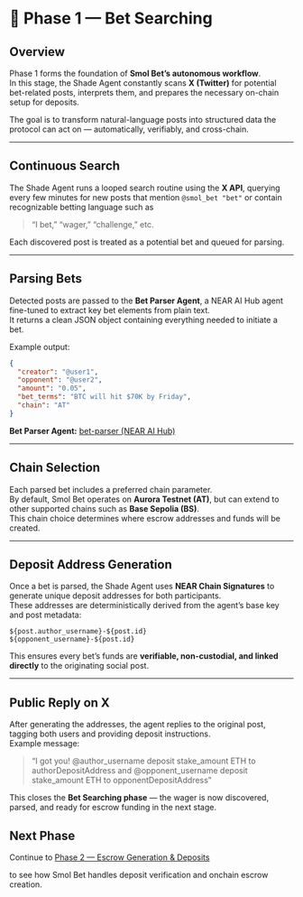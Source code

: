 # 🧩 **Phase 1 — Bet Searching**

## **Overview**
Phase 1 forms the foundation of **Smol Bet’s autonomous workflow**.  
In this stage, the Shade Agent constantly scans **X (Twitter)** for potential bet-related posts, interprets them, and prepares the necessary on-chain setup for deposits.

The goal is to transform natural-language posts into structured data the protocol can act on — automatically, verifiably, and cross-chain.

---

## **Continuous Search**
The Shade Agent runs a looped search routine using the **X API**, querying every few minutes for new posts that mention `@smol_bet "bet"` or contain recognizable betting language such as  
> “I bet,” “wager,” “challenge,” etc.

Each discovered post is treated as a potential bet and queued for parsing.

---

## **Parsing Bets**
Detected posts are passed to the **Bet Parser Agent**, a NEAR AI Hub agent fine-tuned to extract key bet elements from plain text.  
It returns a clean JSON object containing everything needed to initiate a bet.

Example output:
```json
{
  "creator": "@user1",
  "opponent": "@user2",
  "amount": "0.05",
  "bet_terms": "BTC will hit $70K by Friday",
  "chain": "AT"
}
```

**Bet Parser Agent:** [bet-parser (NEAR AI Hub)](../agents/bet-parser/0.0.3/agent.py)

---

## **Chain Selection**
Each parsed bet includes a preferred chain parameter.  
By default, Smol Bet operates on **Aurora Testnet (AT)**, but can extend to other supported chains such as **Base Sepolia (BS)**.  
This chain choice determines where escrow addresses and funds will be created.

---

## **Deposit Address Generation**
Once a bet is parsed, the Shade Agent uses **NEAR Chain Signatures** to generate unique deposit addresses for both participants.  
These addresses are deterministically derived from the agent’s base key and post metadata:

```
${post.author_username}-${post.id}
${opponent_username}-${post.id}
```

This ensures every bet’s funds are **verifiable, non-custodial, and linked directly** to the originating social post.

---

## **Public Reply on X**
After generating the addresses, the agent replies to the original post, tagging both users and providing deposit instructions.  
Example message:
> “I got you! 
@author_username deposit stake_amount ETH to authorDepositAddress 
and @opponent_username deposit stake_amount ETH to opponentDepositAddress”

This closes the **Bet Searching phase** — the wager is now discovered, parsed, and ready for escrow funding in the next stage.

## Next Phase

Continue to [Phase 2 — Escrow Generation & Deposits](./phase2.md)

to see how Smol Bet handles deposit verification and onchain escrow creation.